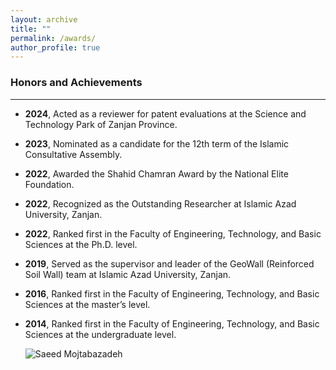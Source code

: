 ```yaml
---
layout: archive
title: ""
permalink: /awards/
author_profile: true
---
```


### Honors and Achievements
___
- **2024**, Acted as a reviewer for patent evaluations at the Science and Technology Park of Zanjan Province.
- **2023**, Nominated as a candidate for the 12th term of the Islamic Consultative Assembly.
- **2022**, Awarded the Shahid Chamran Award by the National Elite Foundation.
- **2022**, Recognized as the Outstanding Researcher at Islamic Azad University, Zanjan.
- **2022**, Ranked first in the Faculty of Engineering, Technology, and Basic Sciences at the Ph.D. level.
- **2019**, Served as the supervisor and leader of the GeoWall (Reinforced Soil Wall) team at Islamic Azad University, Zanjan.
- **2016**, Ranked first in the Faculty of Engineering, Technology, and Basic Sciences at the master’s level.
- **2014**, Ranked first in the Faculty of Engineering, Technology, and Basic Sciences at the undergraduate level.

  ![Saeed Mojtabazadeh](https://github.com/mojtabazadeh/mojtabazadeh.github.io/blob/main/images/2023-03-31_11-35-16.jpg?raw=true)
